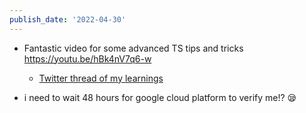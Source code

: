 ```yaml
---
publish_date: '2022-04-30'
---
```

- Fantastic video for some advanced TS tips and tricks https://youtu.be/hBk4nV7q6-w
  - [Twitter thread of my learnings](https://twitter.com/chiubaca/status/1520498137093320706) 

- i need to wait 48 hours for google cloud platform to verify me!? 😪
